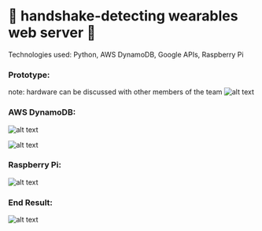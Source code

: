 # 🤝 handshake-detecting wearables web server 🤝

Technologies used: Python, AWS DynamoDB, Google APIs, Raspberry Pi

### Prototype:
note: hardware can be discussed with other members of the team
![alt text](https://github.com/brianxphan/handshake-wearables-server/blob/master/images/Screen_Shot_2019-10-11_at_4.43.14_PM.png)

### AWS DynamoDB:
![alt text](https://github.com/brianxphan/handshake-wearables-server/blob/master/images/Screen_Shot_2019-10-11_at_4.29.47_PM.png)

![alt text](https://github.com/brianxphan/handshake-wearables-server/blob/master/images/Screen_Shot_2019-10-11_at_4.30.02_PM.png)

### Raspberry Pi:
![alt text](https://github.com/brianxphan/handshake-wearables-server/blob/master/images/pasted_image0.png)


### End Result:
![alt text](https://github.com/brianxphan/handshake-wearables-server/blob/master/images/Screen_Shot_2018-12-06_at_3.30.36_PM.png)
